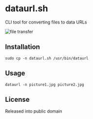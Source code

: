# dataurl.sh
CLI tool for converting files to data URLs

![file transfer](https://imgs.xkcd.com/comics/file_transfer.png)

## Installation
    sudo cp -n dataurl.sh /usr/bin/dataurl

## Usage
    dataurl -n picture1.jpg picture2.jpg

## License
Released into public domain
